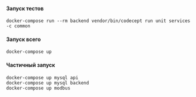 #### Запуск тестов
```
docker-compose run --rm backend vendor/bin/codecept run unit services -c common
```

#### Запуск всего
```
docker-compose up
```

#### Частичный запуск
```
docker-compose up mysql api
docker-compose up mysql backend
docker-compose up modbus
```